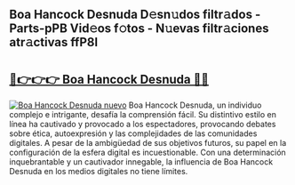 ## Boa Hancock Desnuda D𝚎sn𝚞dos filtr𝚊dos - Parts-pPB Vid𝚎os f𝚘tos - N𝚞evas filtr𝚊ciones atr𝚊ctivas ffP8l

# <h2><a href="http://mb5jaq.tromn.icu/?c=Boa+Hancock+Desnuda">🔗👉👉👉 Boa Hancock Desnuda 🔗🔗</a></h2>

[![Boa Hancock Desnuda nuevo](https://i.imgur.com/pEAQMta.gif)](http://mb5jaq.tromn.icu/?c=Boa+Hancock+Desnuda)
Boa Hancock Desnuda, un individuo complejo e intrigante, desafía la comprensión fácil. Su distintivo estilo en línea ha cautivado y provocado a los espectadores, provocando debates sobre ética, autoexpresión y las complejidades de las comunidades digitales. A pesar de la ambigüedad de sus objetivos futuros, su papel en la configuración de la esfera digital es incuestionable. Con una determinación inquebrantable y un cautivador innegable, la influencia de Boa Hancock Desnuda en los medios digitales no tiene límites.
